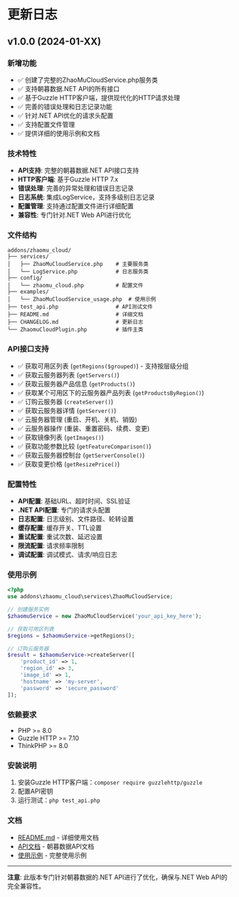 # 更新日志

## v1.0.0 (2024-01-XX)

### 新增功能
- ✅ 创建了完整的ZhaoMuCloudService.php服务类
- ✅ 支持朝暮数据.NET API的所有接口
- ✅ 基于Guzzle HTTP客户端，提供现代化的HTTP请求处理
- ✅ 完善的错误处理和日志记录功能
- ✅ 针对.NET API优化的请求头配置
- ✅ 支持配置文件管理
- ✅ 提供详细的使用示例和文档

### 技术特性
- **API支持**: 完整的朝暮数据.NET API接口支持
- **HTTP客户端**: 基于Guzzle HTTP 7.x
- **错误处理**: 完善的异常处理和错误日志记录
- **日志系统**: 集成LogService，支持多级别日志记录
- **配置管理**: 支持通过配置文件进行详细配置
- **兼容性**: 专门针对.NET Web API进行优化

### 文件结构
```
addons/zhaomu_cloud/
├── services/
│   ├── ZhaoMuCloudService.php    # 主要服务类
│   └── LogService.php            # 日志服务类
├── config/
│   └── zhaomu_cloud.php          # 配置文件
├── examples/
│   └── ZhaoMuCloudService_usage.php  # 使用示例
├── test_api.php                  # API测试文件
├── README.md                     # 详细文档
├── CHANGELOG.md                  # 更新日志
└── ZhaomuCloudPlugin.php         # 插件主类
```

### API接口支持
- ✅ 获取可用区列表 (`getRegions($grouped)`) - 支持按层级分组
- ✅ 获取云服务器列表 (`getServers()`)
- ✅ 获取云服务器产品信息 (`getProducts()`)
- ✅ 获取某个可用区下的云服务器产品列表 (`getProductsByRegion()`)
- ✅ 订购云服务器 (`createServer()`)
- ✅ 获取云服务器详情 (`getServer()`)
- ✅ 云服务器管理 (重启、开机、关机、销毁)
- ✅ 云服务器操作 (重装、重置密码、续费、变更)
- ✅ 获取镜像列表 (`getImages()`)
- ✅ 获取功能参数比较 (`getFeatureComparison()`)
- ✅ 获取云服务器控制台 (`getServerConsole()`)
- ✅ 获取变更价格 (`getResizePrice()`)

### 配置特性
- **API配置**: 基础URL、超时时间、SSL验证
- **.NET API配置**: 专门的请求头配置
- **日志配置**: 日志级别、文件路径、轮转设置
- **缓存配置**: 缓存开关、TTL设置
- **重试配置**: 重试次数、延迟设置
- **限流配置**: 请求频率限制
- **调试配置**: 调试模式、请求/响应日志

### 使用示例
```php
<?php
use addons\zhaomu_cloud\services\ZhaoMuCloudService;

// 创建服务实例
$zhaomuService = new ZhaoMuCloudService('your_api_key_here');

// 获取可用区列表
$regions = $zhaomuService->getRegions();

// 订购云服务器
$result = $zhaomuService->createServer([
    'product_id' => 1,
    'region_id' => 3,
    'image_id' => 1,
    'hostname' => 'my-server',
    'password' => 'secure_password'
]);
```

### 依赖要求
- PHP >= 8.0
- Guzzle HTTP >= 7.10
- ThinkPHP >= 8.0

### 安装说明
1. 安装Guzzle HTTP客户端：`composer require guzzlehttp/guzzle`
2. 配置API密钥
3. 运行测试：`php test_api.php`

### 文档
- [README.md](README.md) - 详细使用文档
- [API文档](https://www.showdoc.com.cn/2072093438137669/9333513581813676) - 朝暮数据API文档
- [使用示例](examples/ZhaoMuCloudService_usage.php) - 完整使用示例

---

**注意**: 此版本专门针对朝暮数据的.NET API进行了优化，确保与.NET Web API的完全兼容性。

